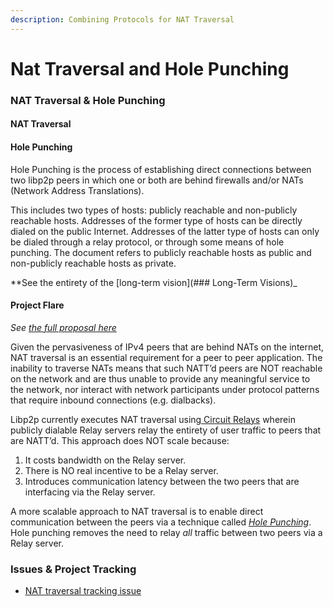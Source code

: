 ```yaml
---
description: Combining Protocols for NAT Traversal
---
```


# Nat Traversal and Hole Punching

### NAT Traversal & Hole Punching

#### NAT Traversal

#### Hole Punching

Hole Punching is the process of establishing direct connections between two libp2p peers in which one or both are behind firewalls and/or NATs (Network Address Translations).

This includes two types of hosts: publicly reachable and non-publicly reachable hosts. Addresses of the former type of hosts can be directly dialed on the public Internet. Addresses of the latter type of hosts can only be dialed through a relay protocol, or through some means of hole punching. The document refers to publicly reachable hosts as public and non-publicly reachable hosts as private.

\*\*See the entirety of the \[long-term vision]\(### Long-Term Visions)\_

#### Project Flare

_See_ [_the full proposal here_](https://github.com/protocol/web3-dev-team/pull/21/files#diff-b137dc3a933796d3ce264eeb6a31386d72a7a1c925c01e62c3ab026f46c417c2)

Given the pervasiveness of IPv4 peers that are behind NATs on the internet, NAT traversal is an essential requirement for a peer to peer application. The inability to traverse NATs means that such NATT’d peers are NOT reachable on the network and are thus unable to provide any meaningful service to the network, nor interact with network participants under protocol patterns that require inbound connections (e.g. dialbacks).

Libp2p currently executes NAT traversal using[ Circuit Relays](https://docs.libp2p.io/concepts/circuit-relay/) wherein publicly dialable Relay servers relay the entirety of user traffic to peers that are NATT’d. This approach does NOT scale because:

1. It costs bandwidth on the Relay server.
2. There is NO real incentive to be a Relay server.
3. Introduces communication latency between the two peers that are interfacing via the Relay server.

A more scalable approach to NAT traversal is to enable direct communication between the peers via a technique called [_Hole Punching_](https://en.wikipedia.org/wiki/Hole\_punching\_\(networking\)). Hole punching removes the need to relay _all_ traffic between two peers via a Relay server.

### Issues & Project Tracking

* [NAT traversal tracking issue](https://github.com/libp2p/specs/issues/312#issuecomment-880762775)
